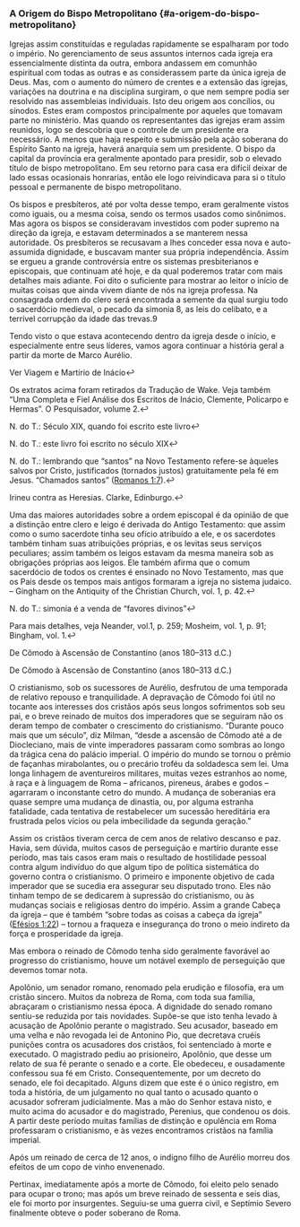 ### A Origem do Bispo Metropolitano {#a-origem-do-bispo-metropolitano}

Igrejas assim constituídas e reguladas rapidamente se espalharam por todo o império. No gerenciamento de seus assuntos internos cada igreja era essencialmente distinta da outra, embora andassem em comunhão espiritual com todas as outras e as considerassem parte da única igreja de Deus. Mas, com o aumento do número de crentes e a extensão das igrejas, variações na doutrina e na disciplina surgiram, o que nem sempre podia ser resolvido nas assembleias individuais. Isto deu origem aos concílios, ou sínodos. Estes eram compostos principalmente por aqueles que tomavam parte no ministério. Mas quando os representantes das igrejas eram assim reunidos, logo se descobria que o controle de um presidente era necessário. A menos que haja respeito e submissão pela ação soberana do Espírito Santo na igreja, haverá anarquia sem um presidente. O bispo da capital da província era geralmente apontado para presidir, sob o elevado título de bispo metropolitano. Em seu retorno para casa era difícil deixar de lado essas ocasionais honrarias, então ele logo reivindicava para si o título pessoal e permanente de bispo metropolitano.

Os bispos e presbíteros, até por volta desse tempo, eram geralmente vistos como iguais, ou a mesma coisa, sendo os termos usados como sinônimos. Mas agora os bispos se consideravam investidos com poder supremo na direção da igreja, e estavam determinados a se manterem nessa autoridade. Os presbíteros se recusavam a lhes conceder essa nova e auto-assumida dignidade, e buscavam manter sua própria independência. Assim se ergueu a grande controvérsia entre os sistemas presbiterianos e episcopais, que continuam até hoje, e da qual poderemos tratar com mais detalhes mais adiante. Foi dito o suficiente para mostrar ao leitor o início de muitas coisas que ainda vivem diante de nós na igreja professa. Na consagrada ordem do clero será encontrada a semente da qual surgiu todo o sacerdócio medieval, o pecado da simonia 8, as leis do celibato, e a terrível corrupção da idade das trevas.9

Tendo visto o que estava acontecendo dentro da igreja desde o início, e especialmente entre seus líderes, vamos agora continuar a história geral a partir da morte de Marco Aurélio.

Ver Viagem e Martírio de Inácio↩

Os extratos acima foram retirados da Tradução de Wake. Veja também “Uma Completa e Fiel Análise dos Escritos de Inácio, Clemente, Policarpo e Hermas”. O Pesquisador, volume 2.↩

N. do T.: Século XIX, quando foi escrito este livro↩

N. do T.: este livro foi escrito no século XIX↩

N. do T.: lembrando que “santos” na Novo Testamento refere-se àqueles salvos por Cristo, justificados (tornados justos) gratuitamente pela fé em Jesus. “Chamados santos” ([Romanos 1:7](http://bibliaonline.com.br/acf/rm/1/7)).↩

Irineu contra as Heresias. Clarke, Edinburgo.↩

Uma das maiores autoridades sobre a ordem episcopal é da opinião de que a distinção entre clero e leigo é derivada do Antigo Testamento: que assim como o sumo sacerdote tinha seu ofício atribuído a ele, e os sacerdotes também tinham suas atribuições próprias, e os levitas seus serviços peculiares; assim também os leigos estavam da mesma maneira sob as obrigações próprias aos leigos. Ele também afirma que o comum sacerdócio de todos os crentes é ensinado no Novo Testamento, mas que os Pais desde os tempos mais antigos formaram a igreja no sistema judaico. – Gingham on the Antiquity of the Christian Church, vol. 1, p. 42.↩

N. do T.: simonia é a venda de “favores divinos”↩

Para mais detalhes, veja Neander, vol.1, p. 259; Mosheim, vol. 1, p. 91; Bingham, vol. 1.↩

De Cômodo à Ascensão de Constantino (anos 180–313 d.C.)

De Cômodo à Ascensão de Constantino (anos 180–313 d.C.)

O cristianismo, sob os sucessores de Aurélio, desfrutou de uma temporada de relativo repouso e tranquilidade. A depravação de Cômodo foi útil no tocante aos interesses dos cristãos após seus longos sofrimentos sob seu pai, e o breve reinado de muitos dos imperadores que se seguiram não os deram tempo de combater o crescimento do cristianismo. “Durante pouco mais que um século”, diz Milman, “desde a ascensão de Cômodo até a de Diocleciano, mais de vinte imperadores passaram como sombras ao longo da trágica cena do palácio imperial. O império do mundo se tornou o prêmio de façanhas mirabolantes, ou o precário troféu da soldadesca sem lei. Uma longa linhagem de aventureiros militares, muitas vezes estranhos ao nome, à raça e à linguagem de Roma – africanos, pireneus, árabes e godos – agarraram o inconstante cetro do mundo. A mudança de soberanias era quase sempre uma mudança de dinastia, ou, por alguma estranha fatalidade, cada tentativa de restabelecer um sucessão hereditária era frustrada pelos vícios ou pela imbecilidade da segunda geração.”

Assim os cristãos tiveram cerca de cem anos de relativo descanso e paz. Havia, sem dúvida, muitos casos de perseguição e martírio durante esse período, mas tais casos eram mais o resultado de hostilidade pessoal contra algum indivíduo do que algum tipo de política sistemática do governo contra o cristianismo. O primeiro e imponente objetivo de cada imperador que se sucedia era assegurar seu disputado trono. Eles não tinham tempo de se dedicarem à supressão do cristianismo, ou às mudanças sociais e religiosas dentro do império. Assim a grande Cabeça da igreja – que é também “sobre todas as coisas a cabeça da igreja” ([Efésios 1:22](http://bibliaonline.com.br/acf/ef/1/22)) – tornou a fraqueza e insegurança do trono o meio indireto da força e prosperidade da igreja.

Mas embora o reinado de Cômodo tenha sido geralmente favorável ao progresso do cristianismo, houve um notável exemplo de perseguição que devemos tomar nota.

Apolônio, um senador romano, renomado pela erudição e filosofia, era um cristão sincero. Muitos da nobreza de Roma, com toda sua família, abraçaram o cristianismo nessa época. A dignidade do senado romano sentiu-se reduzida por tais novidades. Supõe-se que isto tenha levado à acusação de Apolônio perante o magistrado. Seu acusador, baseado em uma velha e não revogada lei de Antonino Pio, que decretava cruéis punições contra os acusadores dos cristãos, foi sentenciado à morte e executado. O magistrado pediu ao prisioneiro, Apolônio, que desse um relato de sua fé perante o senado e a corte. Ele obedeceu, e ousadamente confessou sua fé em Cristo. Consequentemente, por um decreto do senado, ele foi decapitado. Alguns dizem que este é o único registro, em toda a história, de um julgamento no qual tanto o acusado quanto o acusador sofreram judicialmente. Mas a mão do Senhor estava nisto, e muito acima do acusador e do magistrado, Perenius, que condenou os dois. A partir deste período muitas famílias de distinção e opulência em Roma professaram o cristianismo, e às vezes encontramos cristãos na família imperial.

Após um reinado de cerca de 12 anos, o indigno filho de Aurélio morreu dos efeitos de um copo de vinho envenenado.

Pertinax, imediatamente após a morte de Cômodo, foi eleito pelo senado para ocupar o trono; mas após um breve reinado de sessenta e seis dias, ele foi morto por insurgentes. Seguiu-se uma guerra civil, e Septímio Severo finalmente obteve o poder soberano de Roma.